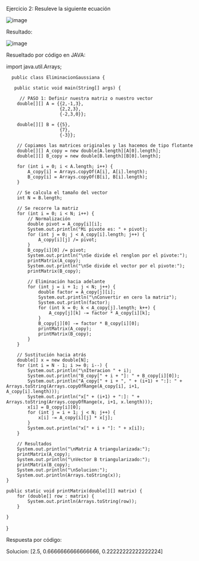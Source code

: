 Ejercicio 2: Resuleve la siguiente ecuación
   
![image](https://github.com/Jorge11Romero/M-todos-Num-ricos/assets/147437900/9bc81324-1318-4d3f-a688-6c2692eba0a3)

Resultado: 

![image](https://github.com/Jorge11Romero/M-todos-Num-ricos/assets/147437900/ef4ea85d-bbd1-4586-a513-d60e2af43c08)

Resueltado por código en JAVA:

import java.util.Arrays;


      public class EliminacionGaussiana {

       public static void main(String[] args) {
        
         // PASO 1: Definir nuestra matriz o nuestro vector
        double[][] A = {{2,-1,3},
                        {2,2,3},
                        {-2,3,0}};
        
        double[][] B = {{5},
                        {7},
                        {-3}};
        
        // Copiamos las matrices originales y las hacemos de tipo flotante
        double[][] A_copy = new double[A.length][A[0].length];
        double[][] B_copy = new double[B.length][B[0].length];
        
        for (int i = 0; i < A.length; i++) {
            A_copy[i] = Arrays.copyOf(A[i], A[i].length);
            B_copy[i] = Arrays.copyOf(B[i], B[i].length);
        }
        
        // Se calcula el tamaño del vector
        int N = B.length;
        
        // Se recorre la matriz
        for (int i = 0; i < N; i++) {
            // Normalización
            double pivot = A_copy[i][i];
            System.out.println("Mi pivote es: " + pivot);
            for (int j = 0; j < A_copy[i].length; j++) {
                A_copy[i][j] /= pivot;
            }
            B_copy[i][0] /= pivot;
            System.out.println("\nSe divide el renglon por el pivote:");
            printMatrix(A_copy);
            System.out.println("\nSe divide el vector por el pivote:");
            printMatrix(B_copy);
            
            // Eliminación hacia adelante
            for (int j = i + 1; j < N; j++) {
                double factor = A_copy[j][i];
                System.out.println("\nConvertir en cero la matriz");
                System.out.println(factor);
                for (int k = 0; k < A_copy[j].length; k++) {
                    A_copy[j][k] -= factor * A_copy[i][k];
                }
                B_copy[j][0] -= factor * B_copy[i][0];
                printMatrix(A_copy);
                printMatrix(B_copy);
            }
        }
        
        // Sustitución hacia atrás
        double[] x = new double[N];
        for (int i = N - 1; i >= 0; i--) {
            System.out.println("\nIteracion " + i);
            System.out.println("B_copy[" + i + "]: " + B_copy[i][0]);
            System.out.println("A_copy[" + i + ", " + (i+1) + ":]: " + Arrays.toString(Arrays.copyOfRange(A_copy[i], i+1, A_copy[i].length)));
            System.out.println("x[" + (i+1) + ":]: " + Arrays.toString(Arrays.copyOfRange(x, i+1, x.length)));
            x[i] = B_copy[i][0];
            for (int j = i + 1; j < N; j++) {
                x[i] -= A_copy[i][j] * x[j];
            }
            System.out.println("x[" + i + "]: " + x[i]);
        }
        
        // Resultados
        System.out.println("\nMatriz A triangularizada:");
        printMatrix(A_copy);
        System.out.println("\nVector B triangularizado:");
        printMatrix(B_copy);
        System.out.println("\nSolucion:");
        System.out.println(Arrays.toString(x));
    }
    
    public static void printMatrix(double[][] matrix) {
        for (double[] row : matrix) {
            System.out.println(Arrays.toString(row));
        }
        
    }
    
   }

Respuesta por código:

Solucion:
[2.5, 0.6666666666666666, 0.22222222222222224]
